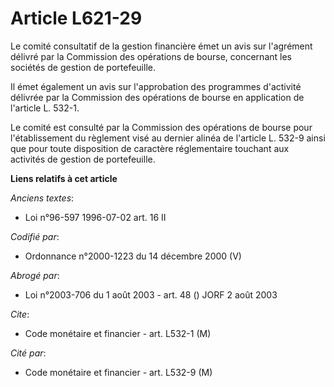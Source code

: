 # Article L621-29

Le comité consultatif de la gestion financière émet un avis sur l'agrément délivré par la Commission des opérations de
bourse, concernant les sociétés de gestion de portefeuille.

Il émet également un avis sur l'approbation des programmes d'activité délivrée par la Commission des opérations de bourse en
application de l'article L. 532-1.

Le comité est consulté par la Commission des opérations de bourse pour l'établissement du règlement visé au dernier alinéa de
l'article L. 532-9 ainsi que pour toute disposition de caractère réglementaire touchant aux activités de gestion de
portefeuille.

**Liens relatifs à cet article**

_Anciens textes_:

  - Loi n°96-597 1996-07-02 art. 16 II

_Codifié par_:

  - Ordonnance n°2000-1223 du 14 décembre 2000 (V)

_Abrogé par_:

  - Loi n°2003-706 du 1 août 2003 - art. 48 () JORF 2 août 2003

_Cite_:

  - Code monétaire et financier - art. L532-1 (M)

_Cité par_:

  - Code monétaire et financier - art. L532-9 (M)
